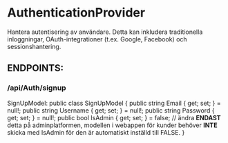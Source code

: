 # AuthenticationProvider
Hantera autentisering av användare. Detta kan inkludera traditionella inloggningar, OAuth-integrationer (t.ex. Google, Facebook) och sessionshantering.


## ENDPOINTS:

### /api/Auth/signup

SignUpModel:
public class SignUpModel
{
    public string Email { get; set; } = null!;
    public string Username { get; set; } = null!;
    public string Password { get; set; } = null!;
    public bool IsAdmin { get; set; } = false; // ändra **ENDAST** detta på adminplatformen, modellen i webappen för kunder behöver **INTE** skicka med IsAdmin för den är automatiskt inställd till FALSE.
}
